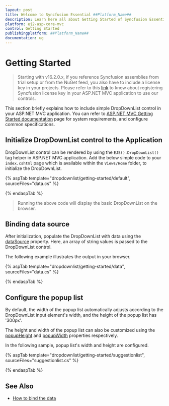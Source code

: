 ```yaml
---
layout: post
title: Welcome to Syncfusion Essential ##Platform_Name##
description: Learn here all about Getting Started of Syncfusion Essential ##Platform_Name## widgets based on HTML5 and jQuery.
platform: ej2-asp-core-mvc
control: Getting Started
publishingplatform: ##Platform_Name##
documentation: ug
---
```



# Getting Started

> Starting with v16.2.0.x, if you reference Syncfusion assemblies from trial setup or from the NuGet feed, you also have to include a license key in your projects. Please refer to this [link](https://help.syncfusion.com/common/essential-studio/licensing/license-key) to know about registering Syncfusion license key in your ASP.NET MVC application to use our controls.

This section briefly explains how to include simple DropDownList control in your ASP.NET MVC application. You can refer to [ASP.NET MVC Getting Started documentation](../getting-started/) page for system requirements, and configure common specifications.

## Initialize DropDownList control to the Application

DropDownList control can be rendered by using the `EJS().DropDownList()` tag helper in ASP.NET MVC application. Add the below simple code to your `index.cshtml` page which is available within the `Views/Home` folder, to initialize the DropDownList.

{% aspTab template="dropdownlist/getting-started/default", sourceFiles="data.cs" %}

{% endaspTab %}

> Running the above code will display the basic DropDownList on the browser.

## Binding data source

After initialization, populate the DropDownList with data using the [dataSource](https://help.syncfusion.com/cr/cref_files/aspnetmvc-js2/Syncfusion.EJ2~Syncfusion.EJ2.DropDowns.DropDownList~DataSource.html) property.
Here, an array of string values is passed to the DropDownList control.

The following example illustrates the output in your browser.

{% aspTab template="dropdownlist/getting-started/data", sourceFiles="data.cs" %}

{% endaspTab %}

## Configure the popup list

By default, the width of the popup list automatically adjusts according to the DropDownList input element's width, and the height of the popup list has '300px'.

The height and width of the popup list can also be customized using the
[popupHeight](https://help.syncfusion.com/cr/cref_files/aspnetmvc-js2/Syncfusion.EJ2~Syncfusion.EJ2.DropDowns.DropDownList~PopupHeight.html) and [popupWidth](https://help.syncfusion.com/cr/cref_files/aspnetmvc-js2/Syncfusion.EJ2~Syncfusion.EJ2.DropDowns.DropDownList~PopupWidth.html) properties
respectively.

In the following sample, popup list's width and height are configured.

{% aspTab template="dropdownlist/getting-started/suggestionlist", sourceFiles="suggestionlist.cs" %}

{% endaspTab %}

## See Also

* [How to bind the data](./data-binding/)
